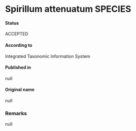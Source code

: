 # Spirillum attenuatum SPECIES

#### Status
ACCEPTED

#### According to
Integrated Taxonomic Information System

#### Published in
null

#### Original name
null

### Remarks
null